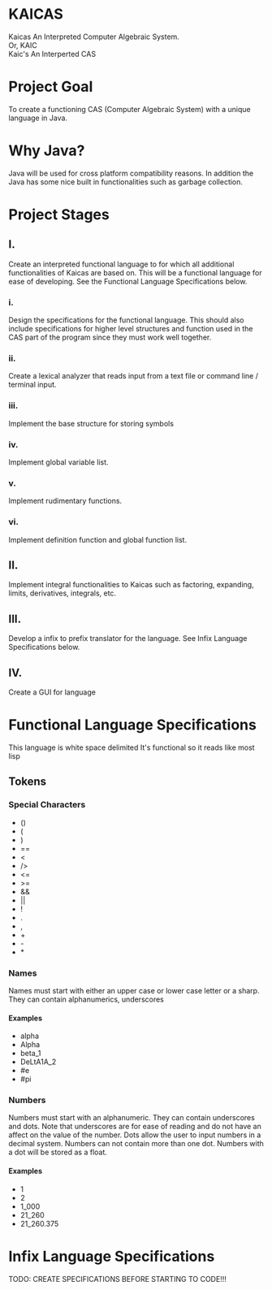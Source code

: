 # KAICAS
Kaicas An Interpreted Computer Algebraic System.   
Or, KAIC   
Kaic's An Interperted CAS   

# Project Goal
To create a functioning CAS (Computer Algebraic System) with a unique
language in Java.

# Why Java?
Java will be used for cross platform compatibility reasons. In
addition the Java has some nice built in functionalities such as
garbage collection.

# Project Stages
## I.
Create an interpreted functional language to for which all
additional functionalities of Kaicas are based on. This will
be a functional language for ease of developing. See the
Functional Language Specifications below.

### i.
Design the specifications for the functional language. This should
also include specifications for higher level structures and
function used in the CAS part of the program since they must work
well together. 

### ii.
Create a lexical analyzer that reads input from a text file or
command line / terminal input. 

### iii.
Implement the base structure for storing symbols

### iv.
Implement global variable list.

### v.
Implement rudimentary functions.

### vi.
Implement definition function and global function list.

## II.
Implement integral functionalities to Kaicas such as factoring,
expanding, limits, derivatives, integrals, etc. 

## III.
Develop a infix to prefix translator for the language. See Infix
Language Specifications below. 

## IV.
Create a GUI for language

# Functional Language Specifications
This language is white space delimited
It's functional so it reads like most lisp

## Tokens
### Special Characters
- ()  
- (  
- )  
- ==  
- <  
- />  
- <=  
- \>=  
- &&  
- ||  
- !  
- .  
- ,  
- \+  
- \-  
- \*  

### Names
Names must start with either an upper case or lower case letter or
a sharp. They can contain alphanumerics, underscores 

#### Examples
- alpha  
- Alpha  
- beta_1  
- DeLtA1A_2  
- \#e  
- \#pi  

### Numbers
Numbers must start with an alphanumeric. They can contain
underscores and dots. Note that underscores are for ease of
reading and do not have an affect on the value of the number. Dots
allow the user to input numbers in a decimal system. Numbers can
not contain more than one dot. Numbers with a dot will be stored
as a float.

#### Examples
- 1  
- 2  
- 1_000  
- 21_260  
- 21_260.375  

# Infix Language Specifications
TODO: CREATE SPECIFICATIONS BEFORE STARTING TO CODE!!!
